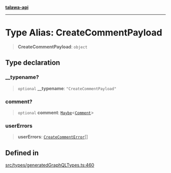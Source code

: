 [**talawa-api**](../../../README.md)

***

# Type Alias: CreateCommentPayload

> **CreateCommentPayload**: `object`

## Type declaration

### \_\_typename?

> `optional` **\_\_typename**: `"CreateCommentPayload"`

### comment?

> `optional` **comment**: [`Maybe`](Maybe.md)\<[`Comment`](Comment.md)\>

### userErrors

> **userErrors**: [`CreateCommentError`](CreateCommentError.md)[]

## Defined in

[src/types/generatedGraphQLTypes.ts:460](https://github.com/Suyash878/talawa-api/blob/095e6964ce2a06c1c30d1acf81b6162203f1db91/src/types/generatedGraphQLTypes.ts#L460)
